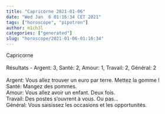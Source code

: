 ```yaml
---
title: "Capricorne 2021-01-06"
date: "Wed Jan  6 01:16:34 CET 2021"
tags: ["horoscope", "pipotron"]
author: m1ch3l
categories: ["generated"]
slug: "horoscope/2021-01-06-01:16:34"
---
```


Capricorne<br>
<br>
Résultats - Argent: 3, Santé: 2, Amour: 1, Travail: 2, Général: 2<br>
<br>
Argent:  Vous allez trouver un euro par terre. Mettez la gomme !<br>
Santé:   Mangez des pommes. <br>
Amour:   Vous allez avoir un enfant. Deux fois.<br>
Travail: Des postes s’ouvrent à vous. Ou pas...<br>
Général: Vous saisissez les occasions et les opportunités.<br>

